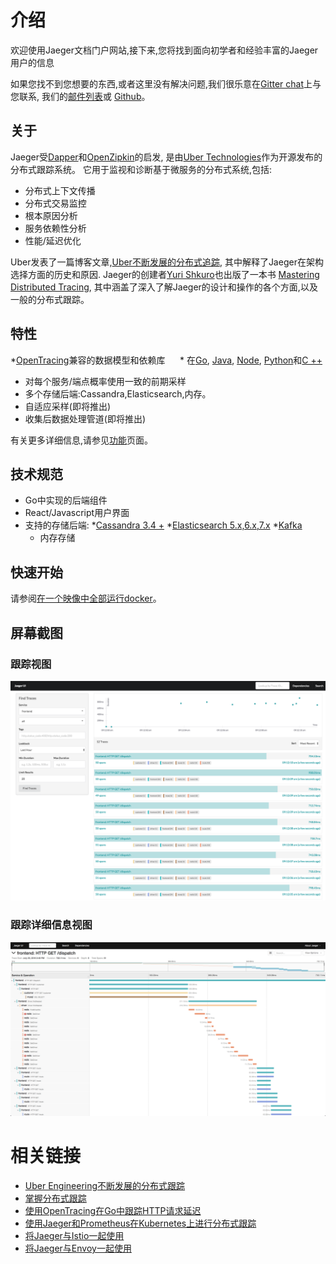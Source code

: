 # 介绍

欢迎使用Jaeger文档门户网站,接下来,您将找到面向初学者和经验丰富的Jaeger用户的信息

如果您找不到您想要的东西,或者这里没有解决问题,我们很乐意在[Gitter chat](https://gitter.im/jaegertracing/Lobby)上与您联系,
我们的[邮件列表](https://groups.google.com/forum/#!forum/jaeger-tracing)或
[Github](https://github.com/jaegertracing/jaeger/issues)。

## 关于

Jaeger受[Dapper](https://research.google.com/pubs/pub36356.html)和[OpenZipkin](http://zipkin.io)的启发,
是由[Uber Technologies](http://uber.github.io/)作为开源发布的分布式跟踪系统。
它用于监视和诊断基于微服务的分布式系统,包括:

* 分布式上下文传播
* 分布式交易监控
* 根本原因分析
* 服务依赖性分析
* 性能/延迟优化

Uber发表了一篇博客文章,[Uber不断发展的分布式追踪](https://eng.uber.com/distributed-tracing/),
其中解释了Jaeger在架构选择方面的历史和原因.
Jaeger的创建者[Yuri Shkuro](https://shkuro.com)也出版了一本书
[Mastering Distributed Tracing](https://shkuro.com/books/2019-mastering-distributed-tracing/),
其中涵盖了深入了解Jaeger的设计和操作的各个方面,以及一般的分布式跟踪。

## 特性

*[OpenTracing](http://opentracing.io/)兼容的数据模型和依赖库
     * 在[Go](https://github.com/jaegertracing/jaeger-client-go),
      [Java](https://github.com/jaegertracing/jaeger-client-java),
      [Node](https://github.com/jaegertracing/jaeger-client-node),
      [Python](https://github.com/jaegertracing/jaeger-client-python)和[C ++](https://github.com/jaegertracing/cpp-client)
* 对每个服务/端点概率使用一致的前期采样
* 多个存储后端:Cassandra,Elasticsearch,内存。
* 自适应采样(即将推出)
* 收集后数据处理管道(即将推出)

有关更多详细信息,请参见[功能](./features.md)页面。

## 技术规范

* Go中实现的后端组件
* React/Javascript用户界面
* 支持的存储后端:
  *[Cassandra 3.4 +](./deployment.md#cassandra)
  *[Elasticsearch 5.x,6.x,7.x](./deployment.md#elasticsearch)
  *[Kafka](./deployment.md#kafka)
  * 内存存储

## 快速开始

请参阅[在一个映像中全部运行docker](getting-started#all-in-one)。

## 屏幕截图

### 跟踪视图
[![追踪视图](./img/traces-ss.png)](/img/traces-ss.png)

### 跟踪详细信息视图
[![详细视图](./img/trace-detail-ss.png)](/img/trace-detail-ss.png)


# 相关链接

- [Uber Engineering不断发展的分布式跟踪](https://eng.uber.com/distributed-tracing/)
- [掌握分布式跟踪](https://shkuro.com/books/2019-mastering-distributed-tracing/)
- [使用OpenTracing在Go中跟踪HTTP请求延迟](https://medium.com/opentracing/tracing-http-request-latency-in-go-with-opentracing-7cc1282a100a)
- [使用Jaeger和Prometheus在Kubernetes上进行分布式跟踪](https://blog.openshift.com/openshift-commons-briefing-82-distributed-tracing-with-jaeger-prometheus-on-kubernetes/)
- [将Jaeger与Istio一起使用](https://istio.io/docs/tasks/telemetry/distributed-tracing.html)
- [将Jaeger与Envoy一起使用](https://www.envoyproxy.io/docs/envoy/latest/start/sandboxes/jaeger_tracing.html)
